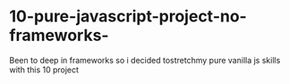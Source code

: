 # 10-pure-javascript-project-no-frameworks-
Been to deep in frameworks so i decided tostretchmy pure vanilla js skills with this 10 project 
